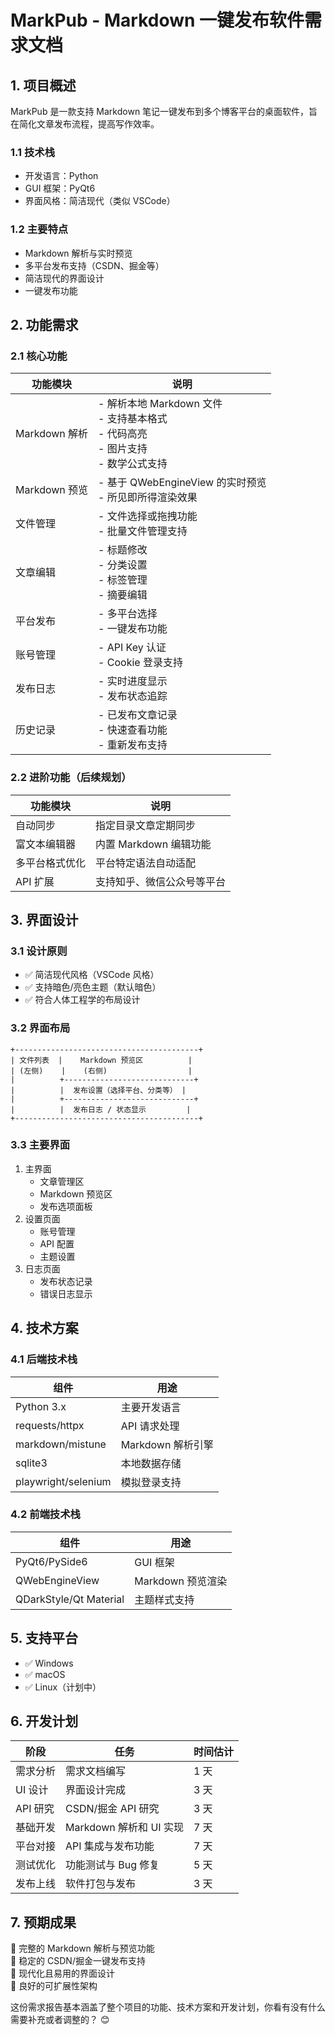 # MarkPub - Markdown 一键发布软件需求文档

## 1. 项目概述

MarkPub 是一款支持 Markdown 笔记一键发布到多个博客平台的桌面软件，旨在简化文章发布流程，提高写作效率。

### 1.1 技术栈
- 开发语言：Python
- GUI 框架：PyQt6
- 界面风格：简洁现代（类似 VSCode）

### 1.2 主要特点
- Markdown 解析与实时预览
- 多平台发布支持（CSDN、掘金等）
- 简洁现代的界面设计
- 一键发布功能

## 2. 功能需求

### 2.1 核心功能

| 功能模块 | 说明 |
|---------|------|
| Markdown 解析 | - 解析本地 Markdown 文件<br>- 支持基本格式<br>- 代码高亮<br>- 图片支持<br>- 数学公式支持 |
| Markdown 预览 | - 基于 QWebEngineView 的实时预览<br>- 所见即所得渲染效果 |
| 文件管理 | - 文件选择或拖拽功能<br>- 批量文件管理支持 |
| 文章编辑 | - 标题修改<br>- 分类设置<br>- 标签管理<br>- 摘要编辑 |
| 平台发布 | - 多平台选择<br>- 一键发布功能 |
| 账号管理 | - API Key 认证<br>- Cookie 登录支持 |
| 发布日志 | - 实时进度显示<br>- 发布状态追踪 |
| 历史记录 | - 已发布文章记录<br>- 快速查看功能<br>- 重新发布支持 |

### 2.2 进阶功能（后续规划）

| 功能模块 | 说明 |
|---------|------|
| 自动同步 | 指定目录文章定期同步 |
| 富文本编辑器 | 内置 Markdown 编辑功能 |
| 多平台格式优化 | 平台特定语法自动适配 |
| API 扩展 | 支持知乎、微信公众号等平台 |

## 3. 界面设计

### 3.1 设计原则
- ✅ 简洁现代风格（VSCode 风格）
- ✅ 支持暗色/亮色主题（默认暗色）
- ✅ 符合人体工程学的布局设计

### 3.2 界面布局

```
+-----------------------------------------+
| 文件列表  |    Markdown 预览区          |
| (左侧)    |    (右侧)                  |
|          +-----------------------------+
|          |  发布设置（选择平台、分类等） |
|          +-----------------------------+
|          |  发布日志 / 状态显示         |
+-----------------------------------------+
```

### 3.3 主要界面
1. 主界面
   - 文章管理区
   - Markdown 预览区
   - 发布选项面板
2. 设置页面
   - 账号管理
   - API 配置
   - 主题设置
3. 日志页面
   - 发布状态记录
   - 错误日志显示

## 4. 技术方案

### 4.1 后端技术栈

| 组件 | 用途 |
|------|------|
| Python 3.x | 主要开发语言 |
| requests/httpx | API 请求处理 |
| markdown/mistune | Markdown 解析引擎 |
| sqlite3 | 本地数据存储 |
| playwright/selenium | 模拟登录支持 |

### 4.2 前端技术栈

| 组件 | 用途 |
|------|------|
| PyQt6/PySide6 | GUI 框架 |
| QWebEngineView | Markdown 预览渲染 |
| QDarkStyle/Qt Material | 主题样式支持 |

## 5. 支持平台

- ✅ Windows
- ✅ macOS
- ✅ Linux（计划中）

## 6. 开发计划

| 阶段 | 任务 | 时间估计 |
|------|------|----------|
| 需求分析 | 需求文档编写 | 1 天 |
| UI 设计 | 界面设计完成 | 3 天 |
| API 研究 | CSDN/掘金 API 研究 | 3 天 |
| 基础开发 | Markdown 解析和 UI 实现 | 7 天 |
| 平台对接 | API 集成与发布功能 | 7 天 |
| 测试优化 | 功能测试与 Bug 修复 | 5 天 |
| 发布上线 | 软件打包与发布 | 3 天 |

## 7. 预期成果

🔹 完整的 Markdown 解析与预览功能  
🔹 稳定的 CSDN/掘金一键发布支持  
🔹 现代化且易用的界面设计  
🔹 良好的可扩展性架构

这份需求报告基本涵盖了整个项目的功能、技术方案和开发计划，你看有没有什么需要补充或者调整的？ 😊